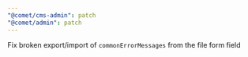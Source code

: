 ```yaml
---
"@comet/cms-admin": patch
"@comet/admin": patch
---
```


Fix broken export/import of `commonErrorMessages` from the file form field
